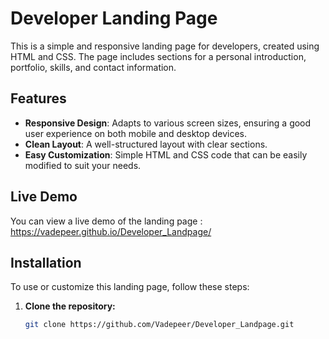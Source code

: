 # Developer Landing Page

This is a simple and responsive landing page for developers, created using HTML and CSS. The page includes sections for a personal introduction, portfolio, skills, and contact information.

## Features

- **Responsive Design**: Adapts to various screen sizes, ensuring a good user experience on both mobile and desktop devices.
- **Clean Layout**: A well-structured layout with clear sections.
- **Easy Customization**: Simple HTML and CSS code that can be easily modified to suit your needs.

## Live Demo

You can view a live demo of the landing page : https://vadepeer.github.io/Developer_Landpage/

## Installation

To use or customize this landing page, follow these steps:

1. **Clone the repository:**

   ```bash
   git clone https://github.com/Vadepeer/Developer_Landpage.git


